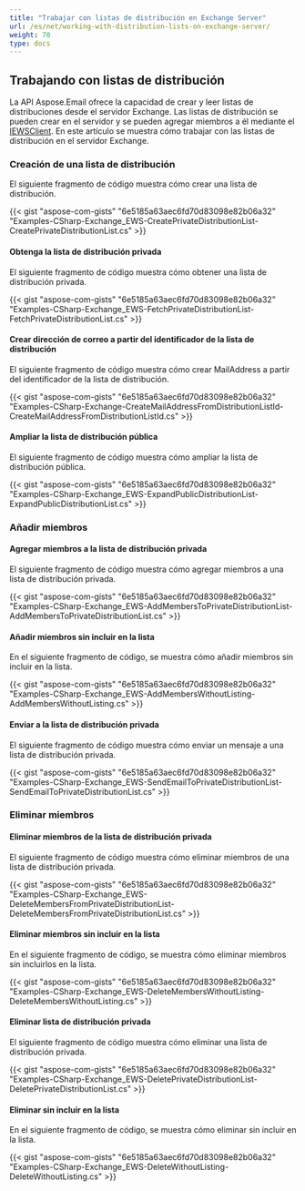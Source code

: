 ```yaml
---
title: "Trabajar con listas de distribución en Exchange Server"
url: /es/net/working-with-distribution-lists-on-exchange-server/
weight: 70
type: docs
---
```



## **Trabajando con listas de distribución**

La API Aspose.Email ofrece la capacidad de crear y leer listas de distribuciones desde el servidor Exchange. Las listas de distribución se pueden crear en el servidor y se pueden agregar miembros a él mediante el [IEWSClient](https://reference.aspose.com/email/net/aspose.email.clients.exchange.webservice/iewsclient/). En este artículo se muestra cómo trabajar con las listas de distribución en el servidor Exchange.

### **Creación de una lista de distribución**

El siguiente fragmento de código muestra cómo crear una lista de distribución.

{{< gist "aspose-com-gists" "6e5185a63aec6fd70d83098e82b06a32" "Examples-CSharp-Exchange_EWS-CreatePrivateDistributionList-CreatePrivateDistributionList.cs" >}}

#### **Obtenga la lista de distribución privada**

El siguiente fragmento de código muestra cómo obtener una lista de distribución privada.

{{< gist "aspose-com-gists" "6e5185a63aec6fd70d83098e82b06a32" "Examples-CSharp-Exchange_EWS-FetchPrivateDistributionList-FetchPrivateDistributionList.cs" >}}

#### **Crear dirección de correo a partir del identificador de la lista de distribución**

El siguiente fragmento de código muestra cómo crear MailAddress a partir del identificador de la lista de distribución.

{{< gist "aspose-com-gists" "6e5185a63aec6fd70d83098e82b06a32" "Examples-CSharp-Exchange-CreateMailAddressFromDistributionListId-CreateMailAddressFromDistributionListId.cs" >}}

#### **Ampliar la lista de distribución pública**

El siguiente fragmento de código muestra cómo ampliar la lista de distribución pública.

{{< gist "aspose-com-gists" "6e5185a63aec6fd70d83098e82b06a32" "Examples-CSharp-Exchange_EWS-ExpandPublicDistributionList-ExpandPublicDistributionList.cs" >}}

### **Añadir miembros**

#### **Agregar miembros a la lista de distribución privada**

El siguiente fragmento de código muestra cómo agregar miembros a una lista de distribución privada.

{{< gist "aspose-com-gists" "6e5185a63aec6fd70d83098e82b06a32" "Examples-CSharp-Exchange_EWS-AddMembersToPrivateDistributionList-AddMembersToPrivateDistributionList.cs" >}}

#### **Añadir miembros sin incluir en la lista**

En el siguiente fragmento de código, se muestra cómo añadir miembros sin incluir en la lista.

{{< gist "aspose-com-gists" "6e5185a63aec6fd70d83098e82b06a32" "Examples-CSharp-Exchange_EWS-AddMembersWithoutListing-AddMembersWithoutListing.cs" >}}

#### **Enviar a la lista de distribución privada**

El siguiente fragmento de código muestra cómo enviar un mensaje a una lista de distribución privada.

{{< gist "aspose-com-gists" "6e5185a63aec6fd70d83098e82b06a32" "Examples-CSharp-Exchange_EWS-SendEmailToPrivateDistributionList-SendEmailToPrivateDistributionList.cs" >}}

### **Eliminar miembros**

#### **Eliminar miembros de la lista de distribución privada**

El siguiente fragmento de código muestra cómo eliminar miembros de una lista de distribución privada.

{{< gist "aspose-com-gists" "6e5185a63aec6fd70d83098e82b06a32" "Examples-CSharp-Exchange_EWS-DeleteMembersFromPrivateDistributionList-DeleteMembersFromPrivateDistributionList.cs" >}}

#### **Eliminar miembros sin incluir en la lista**

En el siguiente fragmento de código, se muestra cómo eliminar miembros sin incluirlos en la lista.

{{< gist "aspose-com-gists" "6e5185a63aec6fd70d83098e82b06a32" "Examples-CSharp-Exchange_EWS-DeleteMembersWithoutListing-DeleteMembersWithoutListing.cs" >}}

#### **Eliminar lista de distribución privada**

El siguiente fragmento de código muestra cómo eliminar una lista de distribución privada.

{{< gist "aspose-com-gists" "6e5185a63aec6fd70d83098e82b06a32" "Examples-CSharp-Exchange_EWS-DeletePrivateDistributionList-DeletePrivateDistributionList.cs" >}}

#### **Eliminar sin incluir en la lista**

En el siguiente fragmento de código, se muestra cómo eliminar sin incluir en la lista.

{{< gist "aspose-com-gists" "6e5185a63aec6fd70d83098e82b06a32" "Examples-CSharp-Exchange_EWS-DeleteWithoutListing-DeleteWithoutListing.cs" >}}
